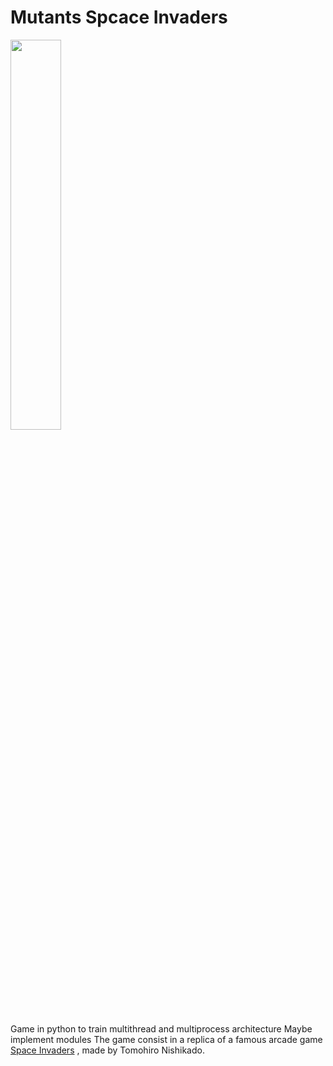 # Mutants Spcace Invaders
<section style="align: center">
<img src ="https://public-media.si-cdn.com/filer/7f/4c/7f4c2d11-089f-4d86-8052-5cf95295be7e/file-20180531-69508-1oenzpj.png" width="40%" />
</section>

Game in python to train multithread and multiprocess architecture 
Maybe implement modules
The game consist in a replica of a famous arcade game [Space Invaders][1] , made by Tomohiro Nishikado.


[1]:https://pt.wikipedia.org/wiki/Space_Invaders
[SpaceInvadersLogo]:./resources/SpaceInvaders.png  

 